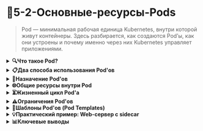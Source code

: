 # 🌱5-2-Основные-ресурсы-Pods
>Pod — минимальная рабочая единица Kubernetes, внутри которой живут контейнеры. Здесь разбирается, как создаются Pod’ы, как они устроены и почему именно через них Kubernetes управляет приложениями.

<details>
<summary><b>🔍Что такое Pod?</b></summary>

---

Pod состоит из одного или нескольких контейнеров, хранилища, отдельного IP-адреса и опций запуска. Pod представляет собой запущенный процесс в кластере Kubernetes.

**Важно:** Kubernetes управляет Pod'ами, а не контейнерами напрямую.

---

</details>

<details>
<summary><b>📋Два способа использования Pod'ов</b></summary>

---

1. **Pod из одного контейнера** - наиболее распространенный случай
2. **Pod из нескольких контейнеров** - контейнеры работают сообща, используют общие ресурсы

> ⚠️**Важно:** Несколько контейнеров в Pod'е - продвинутый сценарий. Используйте только при реальной необходимости.

---

</details>

<details>
<summary><b>🎯Назначение Pod'ов</b></summary>

---

Каждый Pod предназначен для запуска **одного экземпляра приложения**. Для масштабирования создаются несколько экземпляров Pod'а (репликация), которые управляются контроллерами.

Pod'ы спроектированы для поддержки взаимодействующих процессов, которые образуют отдельный сервис. Контейнеры в Pod'е:

- Размещаются на одной ноде кластера
- Используют общие ресурсы и зависимости
- Взаимодействуют друг с другом
- Совместно определяют условия завершения

---

</details>

<details>
<summary><b>🌐Общие ресурсы внутри Pod</b></summary>

---

### Сеть

- Каждому Pod'у присваивается **уникальный IP-адрес**
- Контейнеры используют **общее сетевое пространство имен**
- Взаимодействие между контейнерами через `localhost`
- Координация портов при внешнем взаимодействии

### Хранилище

- Pod определяет набор **общих томов (volumes)**
- Контейнеры обмениваются данными через тома
- Данные сохраняются при перезапуске контейнеров
- **Время жизни томов = времени жизни Pod'а**

---

</details>

<details>
<summary><b>⏳Жизненный цикл Pod'а</b></summary>

---

Pod создается и запускается на ноде через scheduler. Остается на ноде до тех пор, пока:

- ❌Не завершится процесс внутри
- ❌Не будет удален вручную  
- ❌Не "выселится" из-за нехватки ресурсов
- ❌Нода не выйдет из строя

> 🔄**Примечание:** Перезапуск контейнера ≠ перезапуск Pod'а

---

</details>

<details>
<summary><b>⚠️Ограничения Pod'ов</b></summary>

---

Pod'ы **не являются самовосстанавливающимися** объектами:

- При сбое ноды Pod удаляется
- При нехватке ресурсов Pod удаляется
- При ошибке запуска Pod удаляется

Для управления Pod'ами используются **контроллеры**:

- **Deployment** - для статичных приложений
- **StatefulSet** - для stateful-приложений (БД)
- **DaemonSet** - по одному Pod'у на ноде

---

</details>

<details>
<summary><b>📝Шаблоны Pod'ов (Pod Templates)</b></summary>

---

Контроллеры используют шаблоны Pod'ов для создания реальных Pod'ов.

#### Пример манифеста Pod'а

```yaml
apiVersion: v1
kind: Pod
metadata:
  name: myapp-pod
  labels:
    app: myapp
spec:
  containers:
  - name: myapp-container
    image: busybox
    command: ['sh', '-c', 'echo Hello Kubernetes! && sleep 3600']
```

#### Запуск Pod'а

```bash
kubectl create -f single-example-pod.yml
```
---

</details>

<details>
<summary><b>💡Практический пример: Web-сервер с sidecar</b></summary>

---

**Сценарий:** Web-сервер + контейнер для обновления файлов

- 🎯 **Web-сервер** - обслуживает статику
- 🔄 **Sidecar-контейнер** - обновляет файлы из внешнего источника  
- 💾 **Общие тома** - для обмена файлами

---

</details>

<details>
<summary><b>📊Ключевые выводы</b></summary>

---

1. **Pod - базовая единица** развертывания в Kubernetes
2. **Один Pod ≈ один экземпляр приложения**
3. **Несколько контейнеров** - для тесно связанных процессов
4. **Общие ресурсы** - сеть и хранилище внутри Pod'а
5. **Эфемерность** - Pod'ы не самовосстанавливаются
6. **Управление через контроллеры** - Deployment, StatefulSet, DaemonSet

> 💡 **Совет:** В продакшене редко создавайте Pod'ы напрямую. Используйте контроллеры для надежного управления жизненным циклом.

---

</details>